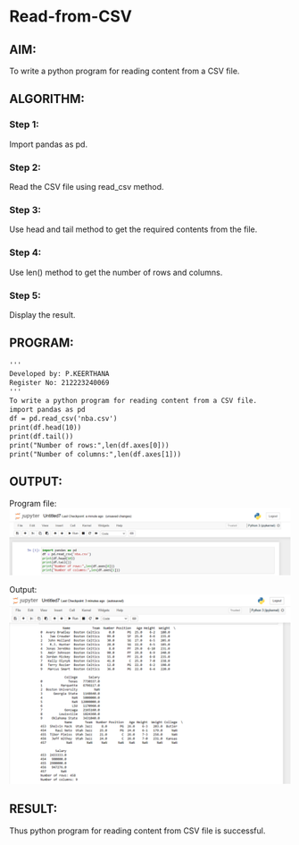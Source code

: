 # Read-from-CSV

## AIM:
To write a python program for reading content from a CSV file.

## ALGORITHM:

### Step 1:
Import pandas as pd.
### Step 2:
Read the CSV file using read_csv method.
### Step 3:
Use head and tail method to get the required contents from the file.
### Step 4:
Use len() method to get the number of rows and columns.
### Step 5:
Display the result.

## PROGRAM:
```
'''
Developed by: P.KEERTHANA
Register No: 212223240069
'''
To write a python program for reading content from a CSV file.
import pandas as pd
df = pd.read_csv('nba.csv')
print(df.head(10))
print(df.tail())
print("Number of rows:",len(df.axes[0]))
print("Number of columns:",len(df.axes[1]))
```

## OUTPUT:

Program file:
![Alt text](image.png)

Output:
![Alt text](image-1.png)

## RESULT:
Thus python program for reading content from CSV file is successful.
